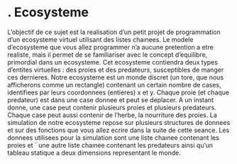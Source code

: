 # . Ecosysteme

L’objectif de ce sujet est la realisation d’un petit projet de programmation d’un ecosysteme virtuel utilisant des listes chaınees.
Le modele d’ecosysteme que vous allez programmer n’a aucune pretention a etre realiste, mais il permet de se familiariser avec le concept d’equilibre, primordial dans un 
ecosysteme. Cet ecosysteme contiendra deux types d’entites virtuelles : des proies et des predateurs, susceptibles de manger ces dernieres. Notre ecosysteme est un monde discret 
(un tore, que nous afficherons comme un rectangle) contenant un certain nombre de cases, identifiees par leurs coordonnees (entieres) x et y. Chaque proie (et chaque predateur) est dans une case donnee et peut se deplacer. A un instant donne,
une case peut contenir plusieurs proies et plusieurs predateurs. Chaque case peut aussi contenir de l’herbe, la nourriture des proies.
La simulation de notre ecosysteme repose sur plusieurs structures de donnees et sur des fonctions que vous allez ecrire dans la suite de cette seance. Les donnees utilisees pour la simulation sont une liste chaınee contenant les proies et ´
une autre liste chaınee contenant les predateurs ainsi qu’un tableau statique a deux dimensions representant le monde. 
